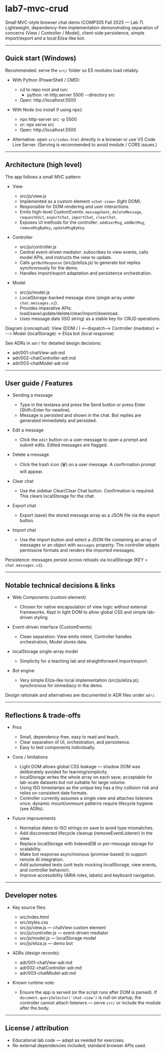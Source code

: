 # lab7-mvc-crud

Small MVC-style browser chat demo (COMP305 Fall 2025 — Lab 7).  
Lightweight, dependency-free implementation demonstrating separation of concerns (View / Controller / Model), client-side persistence, simple import/export and a local Eliza-like bot.

---

## Quick start (Windows)

Recommended: serve the `src/` folder so ES modules load reliably.

- With Python (PowerShell / CMD):
  - cd to repo root and run:
    - python -m http.server 5500 --directory src
  - Open: http://localhost:5500

- With Node (no install if using npx):
  - npx http-server src -p 5500
  - or: npx serve src
  - Open: http://localhost:5500

- Alternative: open `src/index.html` directly in a browser or use VS Code Live Server. (Serving is recommended to avoid module / CORS issues.)

---

## Architecture (high level)

The app follows a small MVC pattern:

- View
  - src/js/view.js
  - Implemented as a custom element `<chat-view>` (light DOM).
  - Responsible for DOM rendering and user interactions.
  - Emits high-level CustomEvents: `messageSent`, `deleteMessage`, `requestEdit`, `exportChat`, `importChat`, `clearChat`.
  - Exposes UI methods for the controller: `addUserMsg`, `addBotMsg`, `removeMsgByKey`, `updateMsgByKey`.

- Controller
  - src/js/controller.js
  - Central event-driven mediator: subscribes to view events, calls model APIs, and instructs the view to update.
  - Calls `getBotResponse` (src/js/eliza.js) to generate bot replies synchronously for the demo.
  - Handles import/export adaptation and persistence orchestration.

- Model
  - src/js/model.js
  - LocalStorage-backed message store (single array under `chat.messages.v1`).
  - Provides imperative APIs: load/save/update/delete/clear/import/download.
  - Uses message.date (ISO string) as a stable key for CRUD operations.

Diagram (conceptual):
View (DOM / <chat-view>) <--dispatch--> Controller (mediator) <---> Model (localStorage)
                                                   -> Eliza bot (local response)

See ADRs in `adr/` for detailed design decisions:
- adr/001-chatView-adr.md
- adr/002-chatController-adr.md
- adr/003-chatModel-adr.md

---

## User guide / Features

- Sending a message
  - Type in the textarea and press the Send button or press Enter (Shift+Enter for newline).
  - Message is persisted and shown in the chat. Bot replies are generated immediately and persisted.

- Edit a message
  - Click the `edit` button on a user message to open a prompt and submit edits. Edited messages are flagged.

- Delete a message
  - Click the trash icon (🗑️) on a user message. A confirmation prompt will appear.

- Clear chat
  - Use the sidebar Clear/Clear Chat button. Confirmation is required. This clears localStorage for the chat.

- Export chat
  - Export (save) the stored message array as a JSON file via the export button.

- Import chat
  - Use the import button and select a JSON file containing an array of messages or an object with `messages` property. The controller adapts permissive formats and renders the imported messages.

Persistence: messages persist across reloads via localStorage (KEY = `chat.messages.v1`).

---

## Notable technical decisions & links

- Web Components (custom element)
  - Chosen for native encapsulation of view logic without external frameworks. Kept in light DOM to allow global CSS and simple lab-driven styling.

- Event-driven interface (CustomEvents)
  - Clean separation: View emits intent, Controller handles orchestration, Model stores data.

- localStorage single-array model
  - Simplicity for a teaching lab and straightforward import/export.

- Bot engine
  - Very simple Eliza-like local implementation (src/js/eliza.js); synchronous for immediacy in the demo.

Design rationale and alternatives are documented in ADR files under `adr/`.

---

## Reflections & trade-offs

- Pros
  - Small, dependency-free, easy to read and teach.
  - Clear separation of UI, orchestration, and persistence.
  - Easy to test components individually.

- Cons / limitations
  - Light DOM allows global CSS leakage — shadow DOM was deliberately avoided for learning/simplicity.
  - localStorage writes the whole array on each save; acceptable for lab-scale datasets but not suitable for large volume.
  - Using ISO timestamps as the unique key has a tiny collision risk and relies on consistent date formats.
  - Controller currently assumes a single view and attaches listeners once; dynamic mount/unmount patterns require lifecycle hygiene (see ADRs).

- Future improvements
  - Normalize dates to ISO strings on save to avoid type mismatches.
  - Add disconnected lifecycle cleanup (removeEventListener) in the view.
  - Replace localStorage with IndexedDB or per-message storage for scalability.
  - Make bot response asynchronous (promise-based) to support remote AI integration.
  - Add automated tests (unit tests mocking localStorage, view events, and controller behavior).
  - Improve accessibility (ARIA roles, labels) and keyboard navigation.

---

## Developer notes

- Key source files:
  - src/index.html
  - src/styles.css
  - src/js/view.js        — chatView custom element
  - src/js/controller.js  — event-driven mediator
  - src/js/model.js       — localStorage model
  - src/js/eliza.js       — demo bot

- ADRs (design records):
  - adr/001-chatView-adr.md
  - adr002-chatController-adr.md
  - adr/003-chatModel-adr.md

- Known runtime note:
  - Ensure the app is served (or the script runs after DOM is parsed). If `document.querySelector('chat-view')` is null on startup, the controller cannot attach listeners — serve `src/` or include the module after the body.

---

## License / attribution

- Educational lab code — adapt as needed for exercises.
- No external dependencies included; standard browser APIs used.

